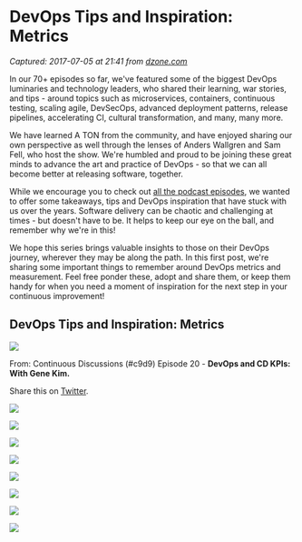 # DevOps Tips and Inspiration: Metrics

_Captured: 2017-07-05 at 21:41 from [dzone.com](https://dzone.com/articles/devops-tips-and-inspiration-metrics-1?edition=306229&utm_source=Daily%20Digest&utm_medium=email&utm_campaign=dd%202017-07-05)_

In our 70+ episodes so far, we've featured some of the biggest DevOps luminaries and technology leaders, who shared their learning, war stories, and tips - around topics such as microservices, containers, continuous testing, scaling agile, DevSecOps, advanced deployment patterns, release pipelines, accelerating CI, cultural transformation, and many, many more.

We have learned A TON from the community, and have enjoyed sharing our own perspective as well through the lenses of Anders Wallgren and Sam Fell, who host the show. We're humbled and proud to be joining these great minds to advance the art and practice of DevOps - so that we can all become better at releasing software, together.

While we encourage you to check out [all the podcast episodes](https://www.youtube.com/playlist?list=PLLeSO3RXTSFPATr69H4MI9mtavDF6WMH_), we wanted to offer some takeaways, tips and DevOps inspiration that have stuck with us over the years. Software delivery can be chaotic and challenging at times - but doesn't have to be. It helps to keep our eye on the ball, and remember why we're in this!

We hope this series brings valuable insights to those on their DevOps journey, wherever they may be along the path. In this first post, we're sharing some important things to remember around DevOps metrics and measurement. Feel free ponder these, adopt and share them, or keep them handy for when you need a moment of inspiration for the next step in your continuous improvement!

## DevOps Tips and Inspiration: Metrics

![](http://electric-cloud.com/wp-content/uploads/devops-podcast-Gene-Kim-on-the-importance-of-giving-feedback-to-developers-760x380.jpg)

From: Continuous Discussions (#c9d9) Episode 20 - **DevOps and CD KPIs: With Gene Kim.**

Share this on [Twitter](https://twitter.com/electriccloud/status/864163979970654209).

![](http://electric-cloud.com/wp-content/uploads/devops-podcast-Anders-Wallgren-advises-listing-what-to-measure-in-devops-transformation-760x380.jpg)

![](http://electric-cloud.com/wp-content/uploads/devops-podcast-nicole-Forsgren-on-where-to-start-devops-metrics-benchmark-760x380.jpg)

![](http://electric-cloud.com/wp-content/uploads/devops-podcast-Juni-Mukherjee-importance-of-analytics-in-deployment-760x380.jpg)

![](http://electric-cloud.com/wp-content/uploads/devops-podcast-James-DeLuccia-encourages-us-to-look-at-vriety-of-metrics-760x380.jpg)

![](http://electric-cloud.com/wp-content/uploads/devops-podcast-measurement-of-velocity-Todd-DeCapua-760x380.jpg)

![](http://electric-cloud.com/wp-content/uploads/devops-podcast-Gabriel-Lowy-on-metrics-for-business-success-760x380.jpg)

![](http://electric-cloud.com/wp-content/uploads/devops-podcast-alignment-to-business-goals-Andrew-Siemer-760x380.jpg)

![](http://electric-cloud.com/wp-content/uploads/devops-podcast-Andi-Mann-devops-measurement-760x380.jpg)
